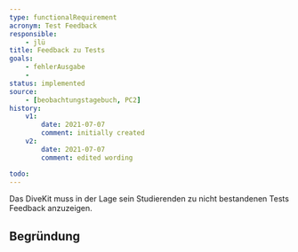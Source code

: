 ```yaml
---
type: functionalRequirement
acronym: Test Feedback
responsible: 
    - jlü
title: Feedback zu Tests
goals: 
    - fehlerAusgabe
    -
status: implemented
source:
    - [beobachtungstagebuch, PC2]
history:
    v1:
        date: 2021-07-07
        comment: initially created
    v2:
        date: 2021-07-07
        comment: edited wording

todo: 
---
```


Das DiveKit muss in der Lage sein Studierenden zu nicht bestandenen Tests Feedback anzuzeigen.


## Begründung
